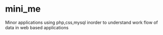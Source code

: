 # mini_me
Minor applications using php,css,mysql inorder to understand work flow of data in web based applications
